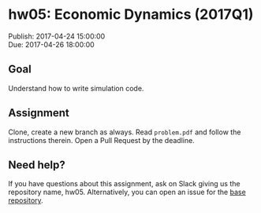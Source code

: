 # hw05: Economic Dynamics (2017Q1)

Publish: 2017-04-24 15:00:00  
Due: 2017-04-26 18:00:00

## Goal

Understand how to write simulation code.

## Assignment

Clone, create a new branch as always. Read `problem.pdf` and follow the instructions therein. Open a Pull Request by the deadline. 

## Need help?

If you have questions about this assignment, ask on Slack giving us the repository name, hw05. Alternatively, you can open an issue for the [base repository](https://github.com/rokko-ed17q1/hw05/issues). 
